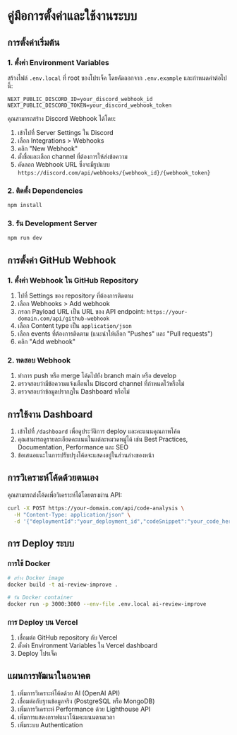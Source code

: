 # คู่มือการตั้งค่าและใช้งานระบบ

## การตั้งค่าเริ่มต้น

### 1. ตั้งค่า Environment Variables

สร้างไฟล์ `.env.local` ที่ root ของโปรเจ็ค โดยคัดลอกจาก `.env.example` และกำหนดค่าต่อไปนี้:

```
NEXT_PUBLIC_DISCORD_ID=your_discord_webhook_id
NEXT_PUBLIC_DISCORD_TOKEN=your_discord_webhook_token
```

คุณสามารถสร้าง Discord Webhook ได้โดย:

1. เข้าไปที่ Server Settings ใน Discord
2. เลือก Integrations > Webhooks
3. คลิก "New Webhook"
4. ตั้งชื่อและเลือก channel ที่ต้องการให้ส่งข้อความ
5. คัดลอก Webhook URL ซึ่งจะมีรูปแบบ `https://discord.com/api/webhooks/{webhook_id}/{webhook_token}`

### 2. ติดตั้ง Dependencies

```bash
npm install
```

### 3. รัน Development Server

```bash
npm run dev
```

## การตั้งค่า GitHub Webhook

### 1. ตั้งค่า Webhook ใน GitHub Repository

1. ไปที่ Settings ของ repository ที่ต้องการติดตาม
2. เลือก Webhooks > Add webhook
3. กรอก Payload URL เป็น URL ของ API endpoint: `https://your-domain.com/api/github-webhook`
4. เลือก Content type เป็น `application/json`
5. เลือก events ที่ต้องการติดตาม (แนะนำให้เลือก "Pushes" และ "Pull requests")
6. คลิก "Add webhook"

### 2. ทดสอบ Webhook

1. ทำการ push หรือ merge โค้ดไปยัง branch main หรือ develop
2. ตรวจสอบว่ามีข้อความแจ้งเตือนใน Discord channel ที่กำหนดไว้หรือไม่
3. ตรวจสอบว่าข้อมูลปรากฏใน Dashboard หรือไม่

## การใช้งาน Dashboard

1. เข้าไปที่ `/dashboard` เพื่อดูประวัติการ deploy และคะแนนคุณภาพโค้ด
2. คุณสามารถดูรายละเอียดคะแนนในแต่ละหมวดหมู่ได้ เช่น Best Practices, Documentation, Performance และ SEO
3. ข้อเสนอแนะในการปรับปรุงโค้ดจะแสดงอยู่ในส่วนล่างของหน้า

## การวิเคราะห์โค้ดด้วยตนเอง

คุณสามารถส่งโค้ดเพื่อวิเคราะห์ได้โดยตรงผ่าน API:

```bash
curl -X POST https://your-domain.com/api/code-analysis \
  -H "Content-Type: application/json" \
  -d '{"deploymentId":"your_deployment_id","codeSnippet":"your_code_here"}'
```

## การ Deploy ระบบ

### การใช้ Docker

```bash
# สร้าง Docker image
docker build -t ai-review-improve .

# รัน Docker container
docker run -p 3000:3000 --env-file .env.local ai-review-improve
```

### การ Deploy บน Vercel

1. เชื่อมต่อ GitHub repository กับ Vercel
2. ตั้งค่า Environment Variables ใน Vercel dashboard
3. Deploy โปรเจ็ค

## แผนการพัฒนาในอนาคต

1. เพิ่มการวิเคราะห์โค้ดด้วย AI (OpenAI API)
2. เชื่อมต่อกับฐานข้อมูลจริง (PostgreSQL หรือ MongoDB)
3. เพิ่มการวิเคราะห์ Performance ด้วย Lighthouse API
4. เพิ่มการแสดงกราฟแนวโน้มคะแนนตามเวลา
5. เพิ่มระบบ Authentication
